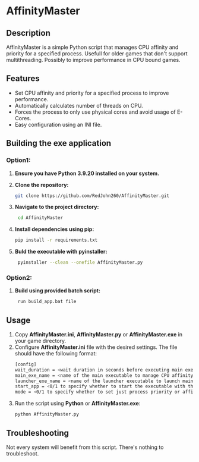 # AffinityMaster

## Description
AffinityMaster is a simple Python script that manages CPU affinity and priority for a specified process. Usefull for older games that don't support multithreading. Possibly to improve performance in CPU bound games.

## Features
- Set CPU affinity and priority for a specified process to improve performance.
- Automatically calculates number of threads on CPU.
- Forces the process to only use physical cores and avoid usage of E-Cores.
- Easy configuration using an INI file.

## Building the exe application
### Option1:
1. **Ensure you have Python 3.9.20 installed on your system.**

2. **Clone the repository:**
    ```sh
   git clone https://github.com/RedJohn260/AffinityMaster.git
3. **Navigate to the project directory:**
   ```sh
    cd AffinityMaster
4. **Install dependencies using pip:**
    ```sh
    pip install -r requirements.txt
5. **Buld the executable with pyinstaller:**
   ```sh
    pyinstaller --clean --onefile AffinityMaster.py
### Option2:
1. **Build using provided batch script:**
   ```sh
    run build_app.bat file

## Usage
1. Copy **AffinityMaster.ini**, **AffinityMaster.py** or **AffinityMaster.exe** in your game directory.
2. Configure **AffinityMaster.ini** file with the desired settings. The file should have the following format: 
   ```sh
   [config]
   wait_duration = <wait duration in seconds before executing main executable>
   main_exe_name = <name of the main executable to manage CPU affinity and priority>
   launcher_exe_name = <name of the launcher executable to launch main executable>
   start_app = <0/1 to specify whether to start the executable with the PlayGTAIV script>
   mode = <0/1 to specify whether to set just process priority or affinity and priority>
   ```
3. Run the script using **Python** or **AffinityMaster.exe**:
   ```sh
   python AffinityMaster.py

## Troubleshooting 
Not every system will benefit from this script. There's nothing to troubleshoot.